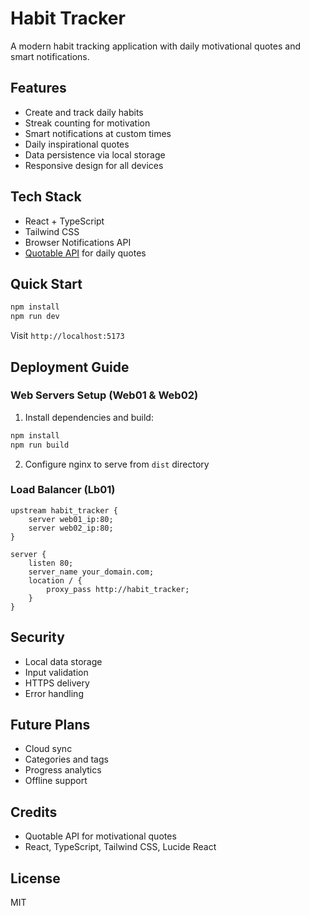 # Habit Tracker

A modern habit tracking application with daily motivational quotes and smart notifications.

## Features

- Create and track daily habits
- Streak counting for motivation
- Smart notifications at custom times
- Daily inspirational quotes
- Data persistence via local storage
- Responsive design for all devices

## Tech Stack

- React + TypeScript
- Tailwind CSS
- Browser Notifications API
- [Quotable API](https://github.com/lukePeavey/quotable) for daily quotes

## Quick Start

```bash
npm install
npm run dev
```

Visit `http://localhost:5173`

## Deployment Guide

### Web Servers Setup (Web01 & Web02)

1. Install dependencies and build:
```bash
npm install
npm run build
```

2. Configure nginx to serve from `dist` directory

### Load Balancer (Lb01)

```nginx
upstream habit_tracker {
    server web01_ip:80;
    server web02_ip:80;
}

server {
    listen 80;
    server_name your_domain.com;
    location / {
        proxy_pass http://habit_tracker;
    }
}
```

## Security

- Local data storage
- Input validation
- HTTPS delivery
- Error handling

## Future Plans

- Cloud sync
- Categories and tags
- Progress analytics
- Offline support

## Credits

- Quotable API for motivational quotes
- React, TypeScript, Tailwind CSS, Lucide React

## License

MIT